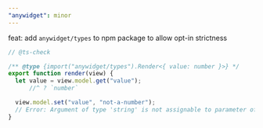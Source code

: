 ```yaml
---
"anywidget": minor
---
```


feat: add `anywidget/types` to npm package to allow opt-in strictness

```javascript
// @ts-check

/** @type {import("anywidget/types").Render<{ value: number }>} */
export function render(view) {
  let value = view.model.get("value");
      //^ ? `number`

  view.model.set("value", "not-a-number");
  // Error: Argument of type 'string' is not assignable to parameter of type 'number'. [2345]
}
```
